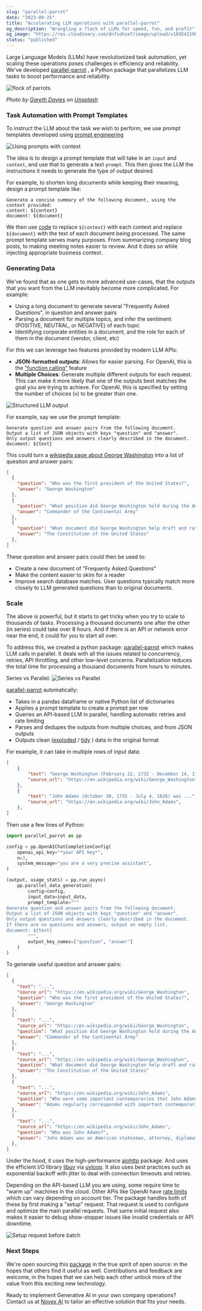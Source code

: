 ```yaml
---
slug: "parallel-parrot"
date: "2023-09-25"
title: "Accelerating LLM operations with parallel-parrot"
og_description: "Wrangling a flock of LLMs for speed, fun, and profit"
og_image: "https://res.cloudinary.com/dn7sohze7/image/upload/v1695421900/parallel-parrot/0002-gareth-davies-EGcfyDiUv58-unsplash.jpg"
status: "published"
---
```


Large Language Models (LLMs) have revolutionized task automation, yet scaling these
operations poses challenges in efficiency and reliability.
We've developed [parallel-parrot](https://pypi.org/project/parallel-parrot/)
, a Python package that parallelizes LLM tasks to boost performance and reliability.

![flock of parrots](./0002-gareth-davies-EGcfyDiUv58-unsplash.jpg)

*Photo by [Gareth Davies](https://unsplash.com/@gdfoto?utm_source=unsplash&utm_medium=referral&utm_content=creditCopyText)
 on [Unsplash](https://unsplash.com/photos/EGcfyDiUv58?utm_source=unsplash&utm_medium=referral&utm_content=creditCopyText)* 

### Task Automation with Prompt Templates

To instruct the LLM about the task we wish to perform, we use prompt templates
developed using [prompt engineering](https://www.promptingguide.ai/)

![Using prompts with context](./0002-parallel-parrot-1.drawio.png)

The idea is to design a prompt template that will take in an `input` and 
`context`, and use that to generate a text `prompt`.  This then gives the LLM the instructions it needs to generate the type of output desired.

For example, to shorten long documents while keeping their meaning, design a prompt template like:

```
Generate a concise summary of the following document, using the context provided:
context: ${context}
document: ${document}
```

We then use [code](https://peps.python.org/pep-0292/) to replace `${context}` with each context and replace `${document}` with the text of each document being processed.
The same prompt template serves many purposes. From summarizing company blog posts, to making meeting notes easier to review.  And it does so while injecting appropriate business context.

### Generating Data

We've found that as one gets to more advanced use-cases, that the outputs that you want from the LLM inevitably become more complicated.  For example:

- Using a long document to generate several "Frequently Asked Questions", in question and answer pairs
- Parsing a document for multiple topics, and infer the sentiment (POSITIVE, NEUTRAL, or NEGATIVE) of each topic
- Identifying corporate entities in a document, and the role for each of them in the document (vendor, client, etc)

For this we can leverage two features provided by modern LLM APIs:
- __JSON-formatted outputs__: Allows for easier parsing.  For OpenAI, this is the ["function calling"](https://platform.openai.com/docs/guides/gpt/chat-completions-api) feature
- __Multiple Choices__:  Generate multiple different outputs for each request.  This can make it more likely that one of the outputs best matches the goal you are trying to achieve.  For OpenAI, this is specified by setting the number of choices (`n`) to be greater than one.

![Structured LLM output](./0002-parallel-parrot-2.drawio.png)

For example, say we use the prompt template:
```
Generate question and answer pairs from the following document.
Output a list of JSON objects with keys "question" and "answer".
Only output questions and answers clearly described in the document.
document: ${text}
```

This could turn a [wikipedia page about George Washington](https://en.wikipedia.org/wiki/George_Washington) into a list of question and answer pairs:

```json
[
  {
    "question": "Who was the first president of the United States?",
    "answer": "George Washington"
  },
  {
    "question": "What position did George Washington hold during the American Revolutionary War?",
    "answer": "Commander of the Continental Army"
  },
  {
    "question": "What document did George Washington help draft and ratify?",
    "answer": "The Constitution of the United States"
  },
]
```

These question and answer pairs could then be used to:
- Create a new document of "Frequenty Asked Questions"
- Make the content easier to skim for a reader
- Improve search database matches.  User questions typically match more closely to LLM generated questions than to original documents.

### Scale

The above is powerful, but it starts to get tricky when you try to scale to thousands of tasks.  Processing a thousand documents one after the other (in series) could take over 8 hours.  And if there is an API or network error near the end, it could for you to start all over.

To address this, we created a python package: [parallel-parrot](https://pypi.org/project/parallel-parrot/) which makes LLM calls in parallel.  It deals with all the issues related to concurrency, retries, API throttling, and other low-level concerns.  Parallelization reduces the total time for processing a thousand documents from hours to minutes.

Series vs Parallel:
![Series vs Parallel](./0002-parallel-parrot-3.drawio.png)

[parallel-parrot](https://pypi.org/project/parallel-parrot/) automatically:
- Takes in a pandas dataframe or native Python list of dictionaries
- Applies a prompt template to create a prompt per row
- Queries an API-based LLM in parallel, handling automatic retries and rate limiting
- Parses and dedupes the outputs from multiple choices, and from JSON outputs
- Outputs clean ([exploded](https://towardsdatascience.com/why-and-how-to-explode-a-list-like-column-to-rows-in-pandas-b69c3391c01c/) / [tidy](https://cran.r-project.org/web/packages/tidyr/vignettes/tidy-data.html) ) data in the original format

For example, it can take in multiple rows of input data:

```json
[
    {
        "text": "George Washington (February 22, 1732 - December 14, 1799) was ...",
        "source_url": "https://en.wikipedia.org/wiki/George_Washington",
    },
    {
        "text": "John Adams (October 30, 1735 - July 4, 1826) was ...",
        "source_url": "https://en.wikipedia.org/wiki/John_Adams",
    },
]

```

Then use a few lines of Python:

```python
import parallel_parrot as pp

config = pp.OpenAIChatCompletionConfig(
    openai_api_key="*your API key*",
    n=3,
    system_message="you are a very precise assistant",
)

(output, usage_stats) = pp.run_async(
    pp.parallel_data_generation(
        config=config,
        input_data=input_data,
        prompt_template="""
Generate question and answer pairs from the following document.
Output a list of JSON objects with keys "question" and "answer".
Only output questions and answers clearly described in the document.
If there are no questions and answers, output an empty list.
document: ${text}
        """,
        output_key_names=["question", "answer"]
    )
)
```

To generate useful question and answer pairs:

```json
[
  {
    "text": "...",
    "source_url": "https://en.wikipedia.org/wiki/George_Washington",
    "question": "Who was the first president of the United States?",
    "answer": "George Washington"
  },
  {
    "text": "...",
    "source_url": "https://en.wikipedia.org/wiki/George_Washington",
    "question": "What position did George Washington hold during the American Revolutionary War?",
    "answer": "Commander of the Continental Army"
  },
  {
    "text": "...",
    "source_url": "https://en.wikipedia.org/wiki/George_Washington",
    "question": "What document did George Washington help draft and ratify?",
    "answer": "The Constitution of the United States"
  },
  {
    "text": "...",
    "source_url": "https://en.wikipedia.org/wiki/John_Adams",
    "question": "Who were some important contemporaries that John Adams corresponded with?",
    "answer": "Adams regularly corresponded with important contemporaries, including his wife and adviser Abigail Adams and his friend and political rival Thomas Jefferson."
  },
  {
    "text": "...",
    "source_url": "https://en.wikipedia.org/wiki/John_Adams",
    "question": "Who was John Adams?",
    "answer": "John Adams was an American statesman, attorney, diplomat, writer, and Founding Father."
  },
]
```

Under the hood, it uses the high-performance [aiohttp](https://docs.aiohttp.org/en/stable/) package.  And uses the efficient I/O library [libuv](https://libuv.org/) via [uvloop](https://github.com/MagicStack/uvloop).  It also uses best practices such as exponential backoff with jitter to deal with connection timeouts and retries.

Depending on the API-based LLM you are using, some require time to "warm up" machines in the cloud.  Other APIs like OpenAI have [rate limits](https://platform.openai.com/docs/guides/rate-limits/rate-limits-in-headers) which can vary depending on account tier.  The package handles both of these by first making a "setup" request.  That request is used to configure and optimize the main parallel requests.  That same initial request also makes it easier to debug show-stopper issues like invalid credentials or API downtime.

![Setup request before batch](./0002-parallel-parrot-4.drawio.png)

### Next Steps

We're open sourcing this [package](https://github.com/novex-ai/parallel-parrot) in the true spirit of open source: in the hopes that others find it useful as well.  Contributions and feedback are welcome, in the hopes that we can help each other unlock more of the value from this exciting new technology.

Ready to implement Generative AI in your own company operations?  Contact us at 
[Novex AI](https://novex.ai/) to tailor an effective solution that fits your needs.

